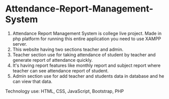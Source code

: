 # Attendance-Report-Management-System

1. Attendance Report Management System is college live project. Made in php platform for running this entire application you need to use XAMPP server. 
2. This website having two sections teacher and admin.
3. Teacher section use for taking attendance of student by teacher and generate report of attendance quickly.
4. It's having report features like monthly report and subject report where teacher can see attendance report of student.
5. Admin section use for add teacher and students data in database and he can view that data.

Technology use:
HTML, CSS, JavaScript, Bootstrap, PHP 
